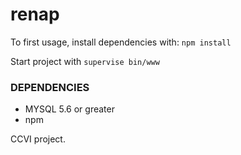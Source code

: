 # renap
To first usage, install dependencies with: `npm install`

Start project with `supervise bin/www `

### DEPENDENCIES
- MYSQL 5.6 or greater
- npm 


CCVI project.
